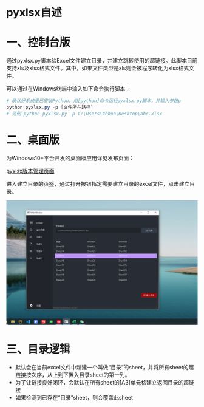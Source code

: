 # pyxlsx自述

# 一、控制台版

通过pyxlsx.py脚本给Excel文件建立目录，并建立跳转使用的超链接。此脚本目前支持xls及xlsx格式文件。其中，如果文件类型是xls则会被程序转化为xlsx格式文件。

可以通过在Windows终端中输入如下命令执行脚本：

```powershell
# 确认好系统里已安装Python。用[python]命令运行pyxlsx.py脚本，并输入参数p
python pyxlsx.py -p [文件所在路径]
# 范例 python pyxlsx.py -p C:\Users\zhhon\Desktop\abc.xlsx
```

# 二、桌面版

为Windows10+平台开发的桌面版应用详见发布页面：

[pyxlsx版本管理页面](https://github.com/zhhony/pyxlsx/releases)

进入建立目录的页签，通过打开按钮指定需要建立目录的excel文件，点击建立目录。

![1656471552311](images/images/1656471552311.png)

# 三、目录逻辑

* 默认会在当前excel文件中新建一个叫做“目录”的sheet，并将所有sheet的超链接按次序，从上到下置入目录sheet的第一列。
* 为了让链接良好闭环，会默认在所有sheet的[A3]单元格建立返回目录的超链接
* 如果检测到已存在“目录”sheet，则会覆盖此sheet
